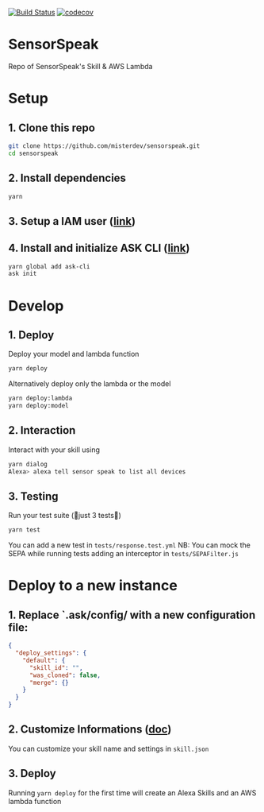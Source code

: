 [![Build Status](https://travis-ci.com/misterdev/sensorspeak.svg?branch=master)](https://travis-ci.com/misterdev/sensorspeak) [![codecov](https://codecov.io/gh/misterdev/sensorspeak/branch/master/graph/badge.svg)](https://codecov.io/gh/misterdev/sensorspeak)

# SensorSpeak
Repo of SensorSpeak's Skill & AWS Lambda

# Setup

## 1. Clone this repo
```bash
git clone https://github.com/misterdev/sensorspeak.git
cd sensorspeak
```

## 2. Install dependencies
```bash
yarn
```

## 3. Setup a IAM user ([link](https://developer.amazon.com/docs/smapi/quick-start-alexa-skills-kit-command-line-interface.html#set-up-iam-user))

## 4. Install and initialize ASK CLI ([link](https://developer.amazon.com/docs/smapi/quick-start-alexa-skills-kit-command-line-interface.html))

```bash
yarn global add ask-cli
ask init 
```

# Develop
## 1. Deploy
Deploy your model and lambda function
```bash
yarn deploy
``` 
Alternatively deploy only the lambda or the model
```bash
yarn deploy:lambda
yarn deploy:model
```

## 2. Interaction
Interact with your skill using
```bash
yarn dialog
Alexa> alexa tell sensor speak to list all devices
```
## 3. Testing
Run your test suite (🥦just 3 tests🥦)
```bash
yarn test
```

You can add a new test in `tests/response.test.yml`
NB: You can mock the SEPA while running tests adding an interceptor in `tests/SEPAFilter.js`


# Deploy to a new instance

## 1. Replace `.ask/config/ with a new configuration file: 

```json
{
  "deploy_settings": {
    "default": {
      "skill_id": "",
      "was_cloned": false,
      "merge": {}
    }
  }
}
```

## 2. Customize Informations ([doc](https://developer.amazon.com/docs/smapi/skill-manifest.html))
You can customize your skill name and settings in `skill.json`

## 3. Deploy
Running `yarn deploy` for the first time will create an Alexa Skills and an AWS lambda function